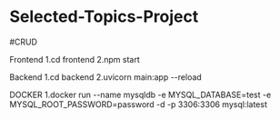 # Selected-Topics-Project

#CRUD

Frontend
1.cd frontend
2.npm start

Backend
1.cd backend
2.uvicorn main:app --reload

DOCKER
1.docker run --name mysqldb -e MYSQL_DATABASE=test -e MYSQL_ROOT_PASSWORD=password -d -p 3306:3306 mysql:latest

